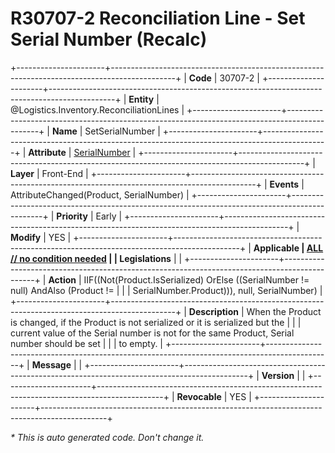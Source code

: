 ﻿---
erp.type: front-end-business-rule
erp.entity: Logistics.Inventory.ReconciliationLines
---

# R30707-2 Reconciliation Line - Set Serial Number (Recalc)
+----------------------+----------------------------------------------------------------------------------------------+
| **Code**             | 30707-2                                                                                      |
+----------------------+----------------------------------------------------------------------------------------------+
| **Entity**           | @Logistics.Inventory.ReconciliationLines                                                     |
+----------------------+----------------------------------------------------------------------------------------------+
| **Name**             | SetSerialNumber                                                                              |
+----------------------+----------------------------------------------------------------------------------------------+
| **Attribute**        | [SerialNumber](../entities/Logistics.Inventory.ReconciliationLines.md#serialnumber)          |
+----------------------+----------------------------------------------------------------------------------------------+
| **Layer**            | Front-End                                                                                    |
+----------------------+----------------------------------------------------------------------------------------------+
| **Events**           | AttributeChanged(Product, SerialNumber)                                                      |
+----------------------+----------------------------------------------------------------------------------------------+
| **Priority**         | Early                                                                                        |
+----------------------+----------------------------------------------------------------------------------------------+
| **Modify**           | YES                                                                                          |
+----------------------+----------------------------------------------------------------------------------------------+
| **Applicable         | [ALL // no condition needed](xref:applicable-legislations)                                   |
| Legislations**       |                                                                                              |
+----------------------+----------------------------------------------------------------------------------------------+
| **Action**           | IIF((Not(Product.IsSerialized) OrElse ((SerialNumber != null) AndAlso (Product !=            |
|                      | SerialNumber.Product))), null, SerialNumber)                                                 |
+----------------------+----------------------------------------------------------------------------------------------+
| **Description**      | When the Product is changed, if the Product is not serialized or it is serialized but the    |
|                      | current value of the Serial number is not for the same Product, Serial number should be set  |
|                      | to empty.                                                                                    |
+----------------------+----------------------------------------------------------------------------------------------+
| **Message**          |                                                                                              |
+----------------------+----------------------------------------------------------------------------------------------+
| **Version**          |                                                                                              |
+----------------------+----------------------------------------------------------------------------------------------+
| **Revocable**        | YES                                                                                          |
+----------------------+----------------------------------------------------------------------------------------------+

*\* This is auto generated code. Don't change it.*
